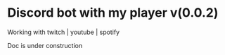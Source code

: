 # Discord bot with my player v(0.0.2)

Working with twitch | youtube | spotify  

Doc is under construction